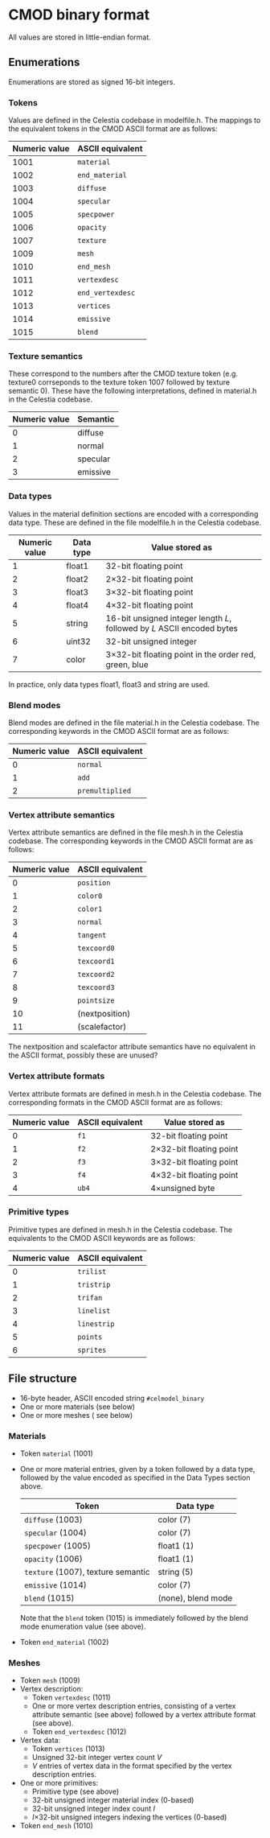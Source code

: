 # CMOD binary format

All values are stored in little-endian format.

## Enumerations

Enumerations are stored as signed 16-bit integers.

### Tokens

Values are defined in the Celestia codebase in modelfile.h. The mappings to the equivalent tokens
in the CMOD ASCII format are as follows:

| Numeric value | ASCII equivalent |
|---------------|------------------|
| 1001          | `material `      |
| 1002          | `end_material`   |
| 1003          | `diffuse`        |
| 1004          | `specular`       |
| 1005          | `specpower`      |
| 1006          | `opacity`        |
| 1007          | `texture`        |
| 1009          | `mesh`           |
| 1010          | `end_mesh`       |
| 1011          | `vertexdesc`     |
| 1012          | `end_vertexdesc` |
| 1013          | `vertices`       |
| 1014          | `emissive`       |
| 1015          | `blend`          |

### Texture semantics

These correspond to the numbers after the CMOD texture token (e.g. texture0 corrseponds to the
texture token 1007 followed by texture semantic 0). These have the following interpretations,
defined in material.h in the Celestia codebase.

| Numeric value | Semantic |
|---------------|----------|
| 0             | diffuse  |
| 1             | normal   |
| 2             | specular |
| 3             | emissive |

### Data types

Values in the material definition sections are encoded with a corresponding data type. These are
defined in the file modelfile.h in the Celestia codebase.

| Numeric value | Data type | Value stored as                                                         |
|---------------|-----------|-------------------------------------------------------------------------|
| 1             | float1    | 32-bit floating point                                                   |
| 2             | float2    | 2×32-bit floating point                                                 |
| 3             | float3    | 3×32-bit floating point                                                 |
| 4             | float4    | 4×32-bit floating point                                                 |
| 5             | string    | 16-bit unsigned integer length *L*, followed by *L* ASCII encoded bytes |
| 6             | uint32    | 32-bit unsigned integer                                                 |
| 7             | color     | 3×32-bit floating point in the order red, green, blue                   |

In practice, only data types float1, float3 and string are used.

### Blend modes

Blend modes are defined in the file material.h in the Celestia codebase. The corresponding keywords
in the CMOD ASCII format are as follows:

| Numeric value | ASCII equivalent |
|---------------|------------------|
| 0             | `normal`         |
| 1             | `add`            |
| 2             | `premultiplied`  |

### Vertex attribute semantics

Vertex attribute semantics are defined in the file mesh.h in the Celestia codebase. The
corresponding keywords in the CMOD ASCII format are as follows:

| Numeric value | ASCII equivalent |
|---------------|------------------|
| 0             | `position`       |
| 1             | `color0`         |
| 2             | `color1`         |
| 3             | `normal`         |
| 4             | `tangent`        |
| 5             | `texcoord0`      |
| 6             | `texcoord1`      |
| 7             | `texcoord2`      |
| 8             | `texcoord3`      |
| 9             | `pointsize`      |
| 10            | (nextposition)   |
| 11            | (scalefactor)    |

The nextposition and scalefactor attribute semantics have no equivalent in the ASCII format, possibly
these are unused?

### Vertex attribute formats

Vertex attribute formats are defined in mesh.h in the Celestia codebase. The corresponding formats
in the CMOD ASCII format are as follows:

| Numeric value | ASCII equivalent | Value stored as         |
|---------------|------------------|-------------------------|
| 0             | `f1`             | 32-bit floating point   |
| 1             | `f2`             | 2×32-bit floating point |
| 2             | `f3`             | 3×32-bit floating point |
| 3             | `f4`             | 4×32-bit floating point |
| 4             | `ub4`            | 4×unsigned byte         |

### Primitive types

Primitive types are defined in mesh.h in the Celestia codebase. The equivalents to the CMOD ASCII
keywords are as follows:

| Numeric value | ASCII equivalent |
|---------------|------------------|
| 0             | `trilist`        |
| 1             | `tristrip`       |
| 2             | `trifan`         |
| 3             | `linelist`       |
| 4             | `linestrip`      |
| 5             | `points`         |
| 6             | `sprites`        |

## File structure

- 16-byte header, ASCII encoded string `#celmodel_binary`
- One or more materials (see below)
- One or more meshes ( see below)

### Materials

- Token `material` (1001)
- One or more material entries, given by a token followed by a data type, followed by the value
  encoded as specified in the Data Types section above.

  | Token                              | Data type          |
  |------------------------------------|--------------------|
  | `diffuse` (1003)                   | color (7)          |
  | `specular` (1004)                  | color (7)          |
  | `specpower` (1005)                 | float1 (1)         |
  | `opacity` (1006)                   | float1 (1)         |
  | `texture` (1007), texture semantic | string (5)         |
  | `emissive` (1014)                  | color (7)          |
  | `blend` (1015)                     | (none), blend mode |

  Note that the `blend` token (1015) is immediately followed by the blend mode enumeration value
  (see above).
- Token `end_material` (1002)

### Meshes

- Token `mesh` (1009)
- Vertex description:
  - Token `vertexdesc` (1011)
  - One or more vertex description entries, consisting of a vertex attribute semantic (see above)
    followed by a vertex attribute format (see above).
  - Token `end_vertexdesc` (1012)
- Vertex data:
  - Token `vertices` (1013)
  - Unsigned 32-bit integer vertex count *V*
  - *V* entries of vertex data in the format specified by the vertex description entries.
- One or more primitives:
  - Primitive type (see above)
  - 32-bit unsigned integer material index (0-based)
  - 32-bit unsigned integer index count *I*
  - *I*×32-bit unsigned integers indexing the vertices (0-based)
- Token `end_mesh` (1010)
